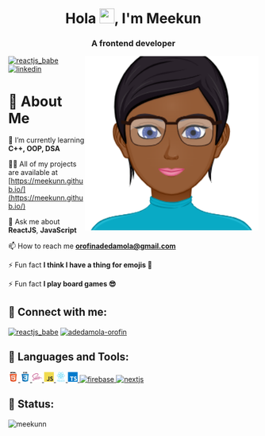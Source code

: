 <h1 align="center">Hola <img src="https://media.giphy.com/media/hvRJCLFzcasrR4ia7z/giphy.gif" width="30px" height="30px2" />, I'm Meekun</h1>
<h3 align="center">A frontend developer</h3>
<img align='right' alt='avatar' width='350' src='./Cartoonify.png'>

<p align="left"> 
  <a href="https://twitter.com/reactjs_babe" target="blank">
    <img src="https://img.shields.io/twitter/follow/reactjs_babe?logo=twitter&style=for-the-badge" alt="reactjs_babe" />
  </a>
  <a href="https://www.linkedin.com/in/adedamola-orofin/" target="blank">
    <img src="https://img.shields.io/badge/LinkedIn--_.svg?style=social&logo=linkedin" alt="linkedin" height='28px'  />
  </a>
</p>

# 🧐 About Me

<!--🔭 I’m currently working on a [Wedding Website](https://github.com/Meekunn/weddingsite) -->

<!--🔭 I’m currently working on my [New Portfolio Website](https://github.com/Meekunn/Portfolio_website2) -->

<!--🔭 I’m currently working with a team on [THS-Project](https://github.com/Meekunn/toweringheights-frontend) 🧠 -->

<!--🌱 I’m improving my skills on **ReactJS, NextJS, TypeScript, Vue.js**-->

🌱 I’m currently learning **C++, OOP, DSA**

👨‍💻 All of my projects are available at [https://meekunn.github.io/](https://meekunn.github.io/)

💬 Ask me about **ReactJS**, **JavaScript**

📫 How to reach me **orofinadedamola@gmail.com**

<!--💞️ I’m open to collaboration -->

⚡ Fun fact **I think I have a thing for emojis 👀**

⚡ Fun fact **I play board games 😎**

<!--🔥 Open-source contribution 🏹

🔥 Completed Hacktoberfest:

[![@meekunn's Holopin board](https://holopin.me/meekunn)](https://holopin.io/@meekunn) -->

## 🔗 Connect with me:

<p align="left">
<a href="https://twitter.com/reactjs_babe" target="blank"><img align="center" src="https://raw.githubusercontent.com/rahuldkjain/github-profile-readme-generator/master/src/images/icons/Social/twitter.svg" alt="reactjs_babe" height="20" width="30" /></a>
<a href="https://linkedin.com/in/adedamola-orofin" target="blank"><img align="center" src="https://raw.githubusercontent.com/rahuldkjain/github-profile-readme-generator/master/src/images/icons/Social/linked-in-alt.svg" alt="adedamola-orofin" height="20" width="30" /></a>
<!--<a href="https://stackoverflow.com/users/15853307" target="blank"><img align="center" src="https://raw.githubusercontent.com/rahuldkjain/github-profile-readme-generator/master/src/images/icons/Social/stack-overflow.svg" alt="15853307" height="20" width="30" /></a> -->
</p>

## 🧰 Languages and Tools:

<p align="left"> 
 <a href="https://www.w3.org/html/" target="_blank" rel="noreferrer"> 
    <img src="https://raw.githubusercontent.com/devicons/devicon/master/icons/html5/html5-original-wordmark.svg" alt="html5" width="20" height="20"/> 
  </a> 
  <a href="https://www.w3schools.com/css/" target="_blank" rel="noreferrer"> 
    <img src="https://raw.githubusercontent.com/devicons/devicon/master/icons/css3/css3-original-wordmark.svg" alt="css3" width="20" height="20"/>
  </a> 
  <a href="https://sass-lang.com" target="_blank" rel="noreferrer"> 
    <img src="https://raw.githubusercontent.com/devicons/devicon/master/icons/sass/sass-original.svg" alt="sass" width="20" height="20"/> 
  </a>
  <a href="https://developer.mozilla.org/en-US/docs/Web/JavaScript" target="_blank" rel="noreferrer"> 
    <img src="https://raw.githubusercontent.com/devicons/devicon/master/icons/javascript/javascript-original.svg" alt="javascript" width="20" height="20"/> 
  </a>
  <a href="https://reactjs.org/" target="_blank" rel="noreferrer"> 
    <img src="https://raw.githubusercontent.com/devicons/devicon/master/icons/react/react-original-wordmark.svg" alt="react" width="20" height="20"/> 
   </a> 
   <a href="https://www.typescriptlang.org/" target="_blank" rel="noreferrer"> 
      <img src="https://raw.githubusercontent.com/devicons/devicon/master/icons/typescript/typescript-original.svg" alt="typescript" width="20" height="20"/> 
   </a> 
  <a href="https://firebase.google.com/" target="_blank" rel="noreferrer"> 
    <img src="https://www.vectorlogo.zone/logos/firebase/firebase-icon.svg" alt="firebase" width="20" height="20"/>
  </a> 
  <a href="https://nextjs.org/" target="_blank" rel="noreferrer"> 
    <img src="https://cdn.worldvectorlogo.com/logos/nextjs-2.svg" alt="nextjs" width="20" height="20"/> 
   </a> 
   <!--  <a href="https://redux.js.org" target="_blank" rel="noreferrer"> 
    <img src="https://raw.githubusercontent.com/devicons/devicon/master/icons/redux/redux-original.svg" alt="redux" width="20" height="20"/> 
   </a> -->
 <!-- <a href="https://materializecss.com/" target="_blank" rel="noreferrer"> 
    <img src="https://raw.githubusercontent.com/prplx/svg-logos/5585531d45d294869c4eaab4d7cf2e9c167710a9/svg/materialize.svg" alt="materialize" width="20" height="20"/> -->
    </a> 
 </p>

## 🚀 Status:

<!--<p><img align="left" src="https://github-readme-stats.vercel.app/api/top-langs?username=meekunn&theme=vision-friendly-dark&show_icons=true&locale=en" alt="meekunn" /></p>
<p>&nbsp;<img align="center" src="https://github-readme-stats.vercel.app/api?username=meekunn&&theme=vision-friendly-dark&show_icons=true&locale=en" alt="meekunn" /></p> -->

<p><img align="center" src="https://github-readme-streak-stats.herokuapp.com/?user=meekunn&theme=dark&background=000000&stroke=ffffff&ring=0077b6&fire=0077b6&currStreakLabel=0077b6&sideNums=ffffff&sideLabels=ffffff&dates=ffffff&hide_border=true" alt="meekunn" /></p>
